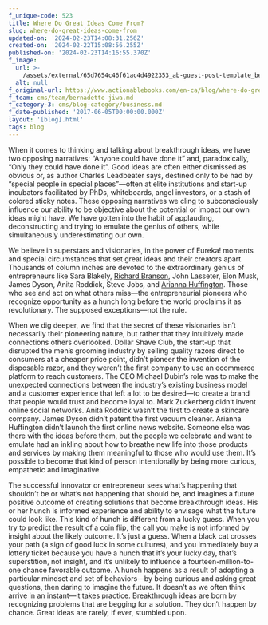 ```yaml
---
f_unique-code: 523
title: Where Do Great Ideas Come From?
slug: where-do-great-ideas-come-from
updated-on: '2024-02-23T14:08:31.256Z'
created-on: '2024-02-22T15:08:56.255Z'
published-on: '2024-02-23T14:16:55.370Z'
f_image:
  url: >-
    /assets/external/65d7654c46f61ac4d4922353_ab-guest-post-template_bernadette.jpeg
  alt: null
f_original-url: https://www.actionablebooks.com/en-ca/blog/where-do-great-ideas-come-from/
f_team: cms/team/bernadette-jiwa.md
f_category-3: cms/blog-category/business.md
f_date-published: '2017-06-05T00:00:00.000Z'
layout: '[blog].html'
tags: blog
---
```


When it comes to thinking and talking about breakthrough ideas, we have two opposing narratives: “Anyone could have done it” and, paradoxically, “Only they could have done it”. Good ideas are often either dismissed as obvious or, as author Charles Leadbeater says, destined only to be had by “special people in special places”—often at elite institutions and start-up incubators facilitated by PhDs, whiteboards, angel investors, or a stash of colored sticky notes. These opposing narratives we cling to subconsciously influence our ability to be objective about the potential or impact our own ideas might have. We have gotten into the habit of applauding, deconstructing and trying to emulate the genius of others, while simultaneously underestimating our own.

We believe in superstars and visionaries, in the power of Eureka! moments and special circumstances that set great ideas and their creators apart. Thousands of column inches are devoted to the extraordinary genius of entrepreneurs like Sara Blakely, [Richard Branson](https://www.actionablebooks.com/en-ca/authors/richard-branson/), John Lasseter, Elon Musk, James Dyson, Anita Roddick, Steve Jobs, and [Arianna Huffington](https://www.actionablebooks.com/en-ca/authors/arianna-huffington/). Those who see and act on what others miss—the entrepreneurial pioneers who recognize opportunity as a hunch long before the world proclaims it as revolutionary. The supposed exceptions—not the rule.

When we dig deeper, we find that the secret of these visionaries isn’t necessarily their pioneering nature, but rather that they intuitively made connections others overlooked. Dollar Shave Club, the start-up that disrupted the men’s grooming industry by selling quality razors direct to consumers at a cheaper price point, didn’t pioneer the invention of the disposable razor, and they weren’t the first company to use an ecommerce platform to reach customers. The CEO Michael Dubin’s role was to make the unexpected connections between the industry’s existing business model and a customer experience that left a lot to be desired—to create a brand that people would trust and become loyal to. Mark Zuckerberg didn’t invent online social networks. Anita Roddick wasn’t the first to create a skincare company. James Dyson didn’t patent the first vacuum cleaner. Arianna Huffington didn’t launch the first online news website. Someone else was there with the ideas before them, but the people we celebrate and want to emulate had an inkling about how to breathe new life into those products and services by making them meaningful to those who would use them. It’s possible to become that kind of person intentionally by being more curious, empathetic and imaginative.

The successful innovator or entrepreneur sees what’s happening that shouldn’t be or what’s not happening that should be, and imagines a future positive outcome of creating solutions that become breakthrough ideas. His or her hunch is informed experience and ability to envisage what the future could look like. This kind of hunch is different from a lucky guess. When you try to predict the result of a coin flip, the call you make is not informed by insight about the likely outcome. It’s just a guess. When a black cat crosses your path (a sign of good luck in some cultures), and you immediately buy a lottery ticket because you have a hunch that it’s your lucky day, that’s superstition, not insight, and it’s unlikely to influence a fourteen-million-to-one chance favorable outcome. A hunch happens as a result of adopting a particular mindset and set of behaviors—by being curious and asking great questions, then daring to imagine the future. It doesn’t as we often think arrive in an instant—it takes practice. Breakthrough ideas are born by recognizing problems that are begging for a solution. They don’t happen by chance. Great ideas are rarely, if ever, stumbled upon.
